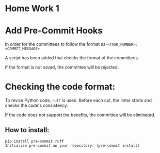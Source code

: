 
# Home Work 1

# Add Pre-Commit Hooks

In order for the committees to follow the format `DJ-<TASK_NUMBER>: <COMMIT_MESSAGE>`

A script has been added that checks the format of the committees. 

If the format is not saved, the committee will be rejected.

# Checking the code format:

To revise Python code, `ruff` is used. 
Before each cut, the linter starts and checks the code's consistency. 

If the code does not support the benefits, the committee will be eliminated.

##  How to install:

```
pip install pre-commit ruff
Initialize pre-commit on your repository: (pre-commit install)
```
